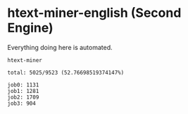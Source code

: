 # htext-miner-english (Second Engine)

Everything doing here is automated.

```
htext-miner

total: 5025/9523 (52.76698519374147%)

job0: 1131
job1: 1281
job2: 1709
job3: 904
```